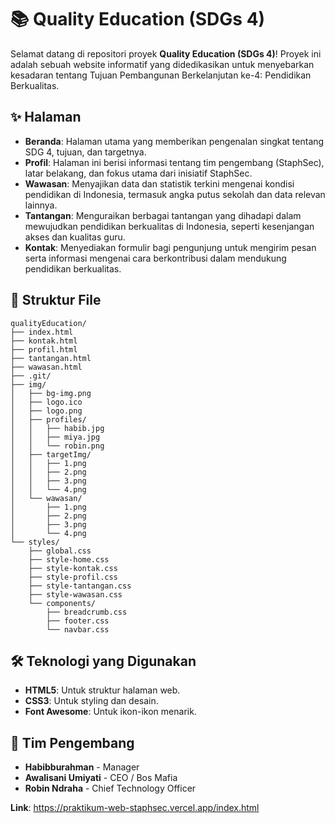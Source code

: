 # 📚 Quality Education (SDGs 4)

Selamat datang di repositori proyek **Quality Education (SDGs 4)**! Proyek ini adalah sebuah website informatif yang didedikasikan untuk menyebarkan kesadaran tentang Tujuan Pembangunan Berkelanjutan ke-4: Pendidikan Berkualitas.

## ✨ Halaman

- **Beranda**: Halaman utama yang memberikan pengenalan singkat tentang SDG 4, tujuan, dan targetnya.
- **Profil**: Halaman ini berisi informasi tentang tim pengembang (StaphSec), latar belakang, dan fokus utama dari inisiatif StaphSec.
- **Wawasan**: Menyajikan data dan statistik terkini mengenai kondisi pendidikan di Indonesia, termasuk angka putus sekolah dan data relevan lainnya.
- **Tantangan**: Menguraikan berbagai tantangan yang dihadapi dalam mewujudkan pendidikan berkualitas di Indonesia, seperti kesenjangan akses dan kualitas guru.
- **Kontak**: Menyediakan formulir bagi pengunjung untuk mengirim pesan serta informasi mengenai cara berkontribusi dalam mendukung pendidikan berkualitas.

## 📂 Struktur File

```
qualityEducation/
├── index.html
├── kontak.html
├── profil.html
├── tantangan.html
├── wawasan.html
├── .git/
├── img/
│   ├── bg-img.png
│   ├── logo.ico
│   ├── logo.png
│   ├── profiles/
│   │   ├── habib.jpg
│   │   ├── miya.jpg
│   │   └── robin.png
│   ├── targetImg/
│   │   ├── 1.png
│   │   ├── 2.png
│   │   ├── 3.png
│   │   └── 4.png
│   └── wawasan/
│       ├── 1.png
│       ├── 2.png
│       ├── 3.png
│       └── 4.png
└── styles/
    ├── global.css
    ├── style-home.css
    ├── style-kontak.css
    ├── style-profil.css
    ├── style-tantangan.css
    ├── style-wawasan.css
    └── components/
        ├── breadcrumb.css
        ├── footer.css
        └── navbar.css
```

## 🛠️ Teknologi yang Digunakan

- **HTML5**: Untuk struktur halaman web.
- **CSS3**: Untuk styling dan desain.
- **Font Awesome**: Untuk ikon-ikon menarik.

## 👥 Tim Pengembang

- **Habibburahman** - Manager
- **Awalisani Umiyati** - CEO / Bos Mafia
- **Robin Ndraha** - Chief Technology Officer

**Link**: <https://praktikum-web-staphsec.vercel.app/index.html>
